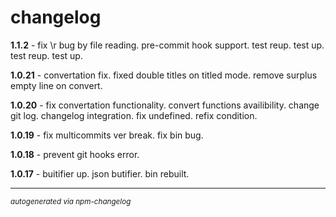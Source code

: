 # changelog

**1.1.2** - fix \r bug by file reading. pre-commit hook support. test reup. test up. test reup. test up. 

**1.0.21** - convertation fix. fixed double titles on titled mode. remove surplus empty line on convert. 

**1.0.20** - fix convertation functionality. convert functions availibility. change git log. changelog integration. fix undefined. refix condition. 

**1.0.19** - fix multicommits ver break. fix bin bug. 

**1.0.18** - prevent git hooks error. 

**1.0.17** - buitifier up. json butifier. bin rebuilt. 

--------

<sup>*autogenerated via npm-changelog*</sup>
